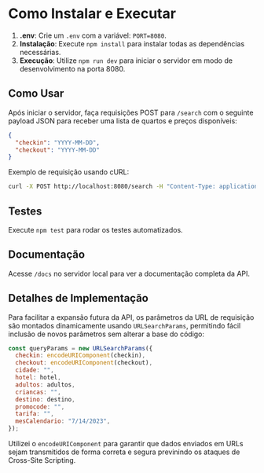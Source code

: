 # Como Instalar e Executar

1. **.env**: Crie um `.env` com a variável: `PORT=8080`.
2. **Instalação**: Execute `npm install` para instalar todas as dependências necessárias.
3. **Execução**: Utilize `npm run dev` para iniciar o servidor em modo de desenvolvimento na porta 8080.

## Como Usar

Após iniciar o servidor, faça requisições POST para `/search` com o seguinte payload JSON para receber uma lista de quartos e preços disponíveis:

```json
{
  "checkin": "YYYY-MM-DD",
  "checkout": "YYYY-MM-DD"
}
```

Exemplo de requisição usando cURL:

```bash
curl -X POST http://localhost:8080/search -H "Content-Type: application/json" -d '{"checkin": "2024-06-21", "checkout": "2024-06-25"}'
```

## Testes

Execute `npm test` para rodar os testes automatizados.

## Documentação

Acesse `/docs` no servidor local para ver a documentação completa da API.

## Detalhes de Implementação

Para facilitar a expansão futura da API, os parâmetros da URL de requisição são montados dinamicamente usando `URLSearchParams`, permitindo fácil inclusão de novos parâmetros sem alterar a base do código:

```js
const queryParams = new URLSearchParams({
  checkin: encodeURIComponent(checkin),
  checkout: encodeURIComponent(checkout),
  cidade: "",
  hotel: hotel,
  adultos: adultos,
  criancas: "",
  destino: destino,
  promocode: "",
  tarifa: "",
  mesCalendario: "7/14/2023",
});
```

Utilizei o `encodeURIComponent` para garantir que dados enviados em URLs sejam transmitidos de forma correta e segura previnindo os ataques de Cross-Site Scripting.
